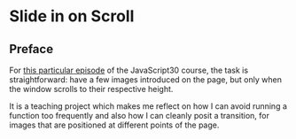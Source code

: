 # Slide in on Scroll

<!-- Proud result live [right here on codepen]() -->

## Preface

For [this particular episode](https://youtu.be/uzRsENVD3W8) of the JavaScript30 course, the task is straightforward: have a few images introduced on the page, but only when the window scrolls to their respective height.

It is a teaching project which makes me reflect on how I can avoid running a function too frequently and also how I can cleanly posit a transition, for images that are positioned at different points of the page.
